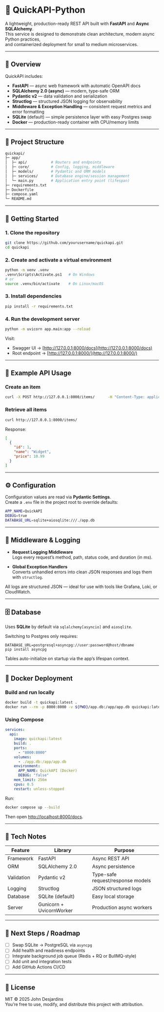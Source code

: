 # 🐍 QuickAPI-Python

A lightweight, production-ready REST API built with **FastAPI** and **Async SQLAlchemy**.  
This service is designed to demonstrate clean architecture, modern async Python practices,  
and containerized deployment for small to medium microservices.

---

## 🧭 Overview

QuickAPI includes:

- **FastAPI** — async web framework with automatic OpenAPI docs
- **SQLAlchemy 2.0 (async)** — modern, type-safe ORM
- **Pydantic v2** — data validation and serialization
- **Structlog** — structured JSON logging for observability
- **Middleware & Exception Handling** — consistent request metrics and error formatting
- **SQLite** (default) — simple persistence layer with easy Postgres swap
- **Docker** — production-ready container with CPU/memory limits

---

## 📁 Project Structure

```bash
quickapi/
├─ app/
│  ├─ api/           # Routers and endpoints
│  ├─ core/          # Config, logging, middleware
│  ├─ models/        # Pydantic and ORM models
│  ├─ services/      # Database engine/session management
│  └─ main.py        # Application entry point (lifespan)
├─ requirements.txt
├─ Dockerfile
├─ compose.yaml
└─ README.md
```

---

## 🚀 Getting Started

### 1. Clone the repository

```bash
git clone https://github.com/yourusername/quickapi.git
cd quickapi
```

### 2. Create and activate a virtual environment

```bash
python -m venv .venv
.venv\Scripts\Activate.ps1   # On Windows
# or
source .venv/bin/activate    # On Linux/macOS
```

### 3. Install dependencies

```bash
pip install -r requirements.txt
```

### 4. Run the development server

```bash
python -m uvicorn app.main:app --reload
```

Visit:

- Swagger UI → [http://127.0.0.1:8000/docs](http://127.0.0.1:8000/docs)
- Root endpoint → [http://127.0.0.1:8000/](http://127.0.0.1:8000/)

---

## 💾 Example API Usage

### Create an item

```bash
curl -X POST http://127.0.0.1:8000/items/      -H "Content-Type: application/json"      -d '{"name": "Widget", "price": 10.99}'
```

### Retrieve all items

```bash
curl http://127.0.0.1:8000/items/
```

Response:

```json
[
  {
    "id": 1,
    "name": "Widget",
    "price": 10.99
  }
]
```

---

## ⚙️ Configuration

Configuration values are read via **Pydantic Settings**.  
Create a `.env` file in the project root to override defaults:

```bash
APP_NAME=QuickAPI
DEBUG=true
DATABASE_URL=sqlite+aiosqlite:///./app.db
```

---

## 🧩 Middleware & Logging

- **Request Logging Middleware**  
  Logs every request’s method, path, status code, and duration (in ms).

- **Global Exception Handlers**  
  Converts unhandled errors into clean JSON responses and logs them with `structlog`.

All logs are structured JSON — ideal for use with tools like Grafana, Loki, or CloudWatch.

---

## 🗄️ Database

Uses **SQLite** by default via `sqlalchemy[asyncio]` and `aiosqlite`.

Switching to Postgres only requires:

```env
DATABASE_URL=postgresql+asyncpg://user:password@host/dbname
pip install asyncpg
```

Tables auto-initialize on startup via the app’s lifespan context.

---

## 🐳 Docker Deployment

### Build and run locally

```bash
docker build -t quickapi:latest .
docker run --rm -p 8000:8000 -v ${PWD}/app.db:/app/app.db quickapi:latest
```

### Using Compose

```yaml
services:
  api:
    image: quickapi:latest
    build: .
    ports:
      - "8000:8000"
    volumes:
      - ./app.db:/app/app.db
    environment:
      APP_NAME: QuickAPI (Docker)
      DEBUG: "false"
    mem_limit: 256m
    cpus: 0.5
    restart: unless-stopped
```

Run:

```bash
docker compose up --build
```

Then open [http://localhost:8000/docs](http://localhost:8000/docs).

---

## 🧠 Tech Notes

| Feature    | Library                  | Purpose                           |
| ---------- | ------------------------ | --------------------------------- |
| Framework  | FastAPI                  | Async REST API                    |
| ORM        | SQLAlchemy 2.0           | Async persistence                 |
| Validation | Pydantic v2              | Type-safe request/response models |
| Logging    | Structlog                | JSON structured logs              |
| Database   | SQLite (default)         | Easy local storage                |
| Server     | Gunicorn + UvicornWorker | Production async workers          |

---

## 🧩 Next Steps / Roadmap

- [ ] Swap SQLite → PostgreSQL via `asyncpg`
- [ ] Add health and readiness endpoints
- [ ] Integrate background job queue (Redis + RQ or BullMQ-style)
- [ ] Add unit and integration tests
- [ ] Add GitHub Actions CI/CD

---

## 📄 License

MIT © 2025 John Desjardins  
You’re free to use, modify, and distribute this project with attribution.
